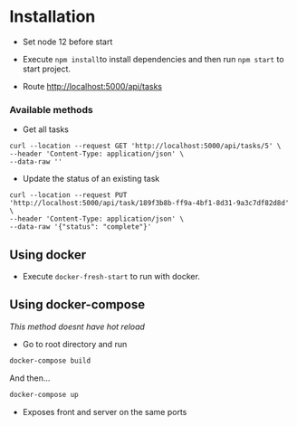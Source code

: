 # Installation

- Set node 12 before start

- Execute ```npm install```to install dependencies and then run ```npm start``` to start project.

- Route [http://localhost:5000/api/tasks](http://localhost:5000/api/tasks)

### Available methods

- Get all tasks
```
curl --location --request GET 'http://localhost:5000/api/tasks/5' \
--header 'Content-Type: application/json' \
--data-raw ''
```

- Update the status of an existing task
```
curl --location --request PUT 'http://localhost:5000/api/task/189f3b8b-ff9a-4bf1-8d31-9a3c7df82d8d' \
--header 'Content-Type: application/json' \
--data-raw '{"status": "complete"}'
```


## Using docker

- Execute ```docker-fresh-start``` to run with docker.

## Using docker-compose

*This method doesnt have hot reload*
- Go to root directory and run

```bash
docker-compose build
```

And then...

```bash
docker-compose up
```

- Exposes front and server on the same ports
